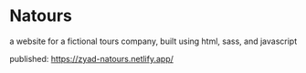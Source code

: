 # Natours

a website for a fictional tours company, built using html, sass, and javascript

published: https://zyad-natours.netlify.app/

